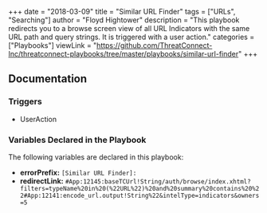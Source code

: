 +++
date = "2018-03-09"
title = "Similar URL Finder"
tags = ["URLs", "Searching"]
author = "Floyd Hightower"
description = "This playbook redirects you to a browse screen view of all URL Indicators with the same URL path and query strings. It is triggered with a user action."
categories = ["Playbooks"]
viewLink = "https://github.com/ThreatConnect-Inc/threatconnect-playbooks/tree/master/playbooks/similar-url-finder"
+++

## Documentation

### Triggers

- UserAction

### Variables Declared in the Playbook

The following variables are declared in this playbook:

- **errorPrefix:** `[Similar URL Finder]:`
- **redirectLink:** `#App:12145:baseTCUrl!String/auth/browse/index.xhtml?filters=typeName%20in%20(%22URL%22)%20and%20summary%20contains%20%22#App:12141:encode_url.output!String%22&intelType=indicators&owners=5`
